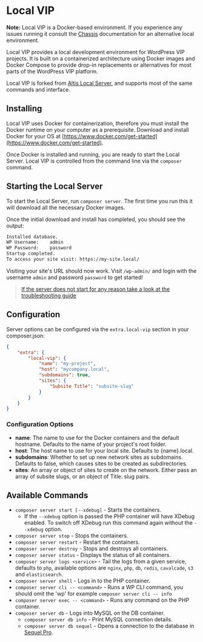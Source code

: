 # Local VIP

**Note:** Local VIP is a Docker-based environment. If you experience any issues running it consult the [Chassis](https://chassis.io) documentation for an alternative local environment.

Local VIP provides a local development environment for WordPress VIP projects. It is built on a containerized architecture using Docker images and Docker Compose to provide drop-in replacements or alternatives for most parts of the WordPress VIP platform.

Local VIP is forked from [Altis Local Server](https://www.altis-dxp.com/resources/docs/local-server/), and supports most of the same commands and interface.

## Installing

Local VIP uses Docker for containerization, therefore you must install the Docker runtime on your computer as a prerequisite. Download and install Docker for your OS at [https://www.docker.com/get-started](https://www.docker.com/get-started).

Once Docker is installed and running, you are ready to start the Local Server. Local VIP is controlled from the command line via the `composer` command.

## Starting the Local Server

To start the Local Server, run `composer server`. The first time you run this it will download all the necessary Docker images.

Once the initial download and install has completed, you should see the output:

```sh
Installed database.
WP Username:	admin
WP Password:	password
Startup completed.
To access your site visit: https://my-site.local/
```

Visiting your site's URL should now work. Visit `/wp-admin/` and login with the username `admin` and password `password` to get started!

> [If the server does not start for any reason take a look at the troubleshooting guide](./troubleshooting.md)

## Configuration

Server options can be configured via the `extra.local-vip` section in your composer.json:

```json
{
	"extra": {
		"local-vip": {
			"name": "my-project",
			"host": "mycompany.local",
			"subdomains": true,
			"sites": {
				"Subsite Title": "subsite-slug"
			}
		}
	}
}
```

### Configuration Options

- **name**: The name to use for the Docker containers and the default hostname. Defaults to the name of your project's root folder.
- **host**: The host name to use for your local site. Defaults to {name}.local.
- **subdomains**: Whether to set up new network sites as subdomains. Defaults to false, which causes sites to be created as subdirectories.
- **sites**: An array or object of sites to create on the network. Either pass an array of subsite slugs, or an object of Title: slug pairs.

## Available Commands

* `composer server start [--xdebug]` - Starts the containers.
  * If the `--xdebug` option is passed the PHP container will have XDebug enabled. To switch off XDebug run this command again without the `--xdebug` option.
* `composer server stop` - Stops the containers.
* `composer server restart` - Restart the containers.
* `composer server destroy` - Stops and destroys all containers.
* `composer server status` - Displays the status of all containers.
* `composer server logs <service>` - Tail the logs from a given service, defaults to `php`, available options are `nginx`, `php`, `db`, `redis`, `cavalcade`, `s3` and `elasticsearch`.
* `composer server shell` - Logs in to the PHP container.
* `composer server cli -- <command>` - Runs a WP CLI command, you should omit the 'wp' for example `composer server cli -- info`
* `composer server exec -- <command>` - Runs any command on the PHP container.
* `composer server db` - Logs into MySQL on the DB container.
  * `composer server db info` - Print MySQL connection details.
  * `composer server db sequel` - Opens a connection to the database in [Sequel Pro](https://sequelpro.com).
